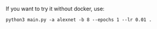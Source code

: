 If you want to try it without docker, use:
```
python3 main.py -a alexnet -b 8 --epochs 1 --lr 0.01 .
```

